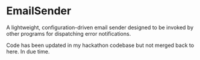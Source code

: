 # EmailSender
A lightweight, configuration-driven email sender designed to be invoked by other programs for dispatching error notifications.


Code has been updated in my hackathon codebase but not merged back to here. In due time.
